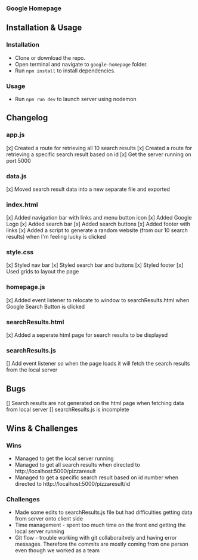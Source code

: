 ### Google Homepage

## Installation & Usage

### Installation
* Clone or download the repo.
* Open terminal and navigate to `google-homepage` folder.
* Run `npm install` to install dependencies.

### Usage
* Run `npm run dev` to launch server using nodemon

## Changelog

### app.js

[x] Created a route for retrieving all 10 search results
[x] Created a route for retrieving a specific search result based on id
[x] Get the server running on port 5000

### data.js

[x] Moved search result data into a new separate file and exported

### index.html

[x] Added navigation bar with links and menu button icon
[x] Added Google Logo
[x] Added search bar
[x] Added search buttons
[x] Added footer with links
[x] Added a script to generate a random website (from our 10 search results) when I'm feeling lucky is clicked

### style.css

[x] Styled nav bar
[x] Styled search bar and buttons
[x] Styled footer
[x] Used grids to layout the page

### homepage.js

[x] Added event listener to relocate to window to searchResults.html when Google Search Button is clicked

### searchResults.html

[x] Added a seperate html page for search results to be displayed

### searchResults.js 

[] Add event listener so when the page loads it will fetch the search results from the local server

## Bugs

[] Search results are not generated on the html page when fetching data from local server
[] searchResults.js is incomplete


## Wins & Challenges

### Wins

* Managed to get the local server running
* Managed to get all search results when directed to http://localhost:5000/pizzaresult
* Managed to get a specific search result based on id number when directed to http://localhost:5000/pizzaresult/id

### Challenges

* Made some edits to searchResults.js file but had difficulties getting data from server onto client side
* Time management - spent too much time on the front end getting the local server running
* Git flow - trouble working with git collaboraitvely and having error messages. Therefore the commits are mostly coming from one person even though we worked as a team